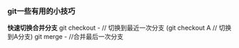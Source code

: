 ### git一些有用的小技巧

**快速切换合并分支**
git checkout -  // 切换到最近一次分支 (git checkout A  // 切换到A分支)
git merge -     //合并最后一次分支

